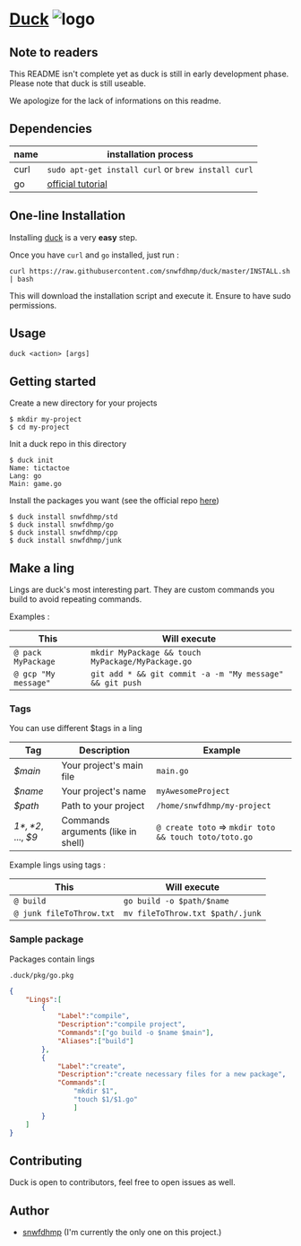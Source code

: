 # [Duck]() ![logo][logo-xs]

## Note to readers

This README isn't complete yet as duck is still in early development phase. Please note that duck is still useable.

We apologize for the lack of informations on this readme.

## Dependencies

| name | installation process |
| --- | --- |
| curl | `sudo apt-get install curl` or `brew install curl` |
| go | [official tutorial](https://golang.org/doc/install) |


## One-line Installation

Installing [duck]() is a very **easy** step.

Once you have `curl` and `go` installed, just run :

`curl https://raw.githubusercontent.com/snwfdhmp/duck/master/INSTALL.sh | bash`

This will download the installation script and execute it. Ensure to have sudo permissions.

## Usage

`duck <action> [args]`


## Getting started

Create a new directory for your projects

```
$ mkdir my-project
$ cd my-project
```
Init a duck repo in this directory

```
$ duck init
Name: tictactoe
Lang: go
Main: game.go
```

Install the packages you want (see the official repo [here](https://github.com/snwfdhmp/duck-core))

```
$ duck install snwfdhmp/std
$ duck install snwfdhmp/go
$ duck install snwfdhmp/cpp
$ duck install snwfdhmp/junk
```

## Make a ling

Lings are duck's most interesting part.
They are custom commands you build to avoid repeating commands.

Examples :

| This | Will execute |
| --- | --- |
| `@ pack MyPackage` | `mkdir MyPackage && touch MyPackage/MyPackage.go` |
| `@ gcp "My message"` | `git add * && git commit -a -m "My message" && git push` |

### Tags

You can use different $tags in a ling

| Tag | Description | Example |
| --- | --- | --- |
| *$main* | Your project's main file | `main.go` |
| *$name* | Your project's name | `myAwesomeProject` |
| *$path* | Path to your project | `/home/snwfdhmp/my-project` |
| *$1*, *$2*, ..., *$9* | Commands arguments (like in shell) | `@ create toto` => `mkdir toto && touch toto/toto.go` |

Example lings using tags :

| This | Will execute |
| --- | --- |
| `@ build` | `go build -o $path/$name` |
| `@ junk fileToThrow.txt` | `mv fileToThrow.txt $path/.junk` |

### Sample package

Packages contain lings

<code>.duck/pkg/go.pkg</code>

```json
{
	"Lings":[
		{
			"Label":"compile",
			"Description":"compile project",
			"Commands":["go build -o $name $main"],
			"Aliases":["build"]
		},
		{
			"Label":"create",
			"Description":"create necessary files for a new package",
			"Commands":[
				"mkdir $1",
				"touch $1/$1.go"
				]
		}
	]
}
```


## Contributing

Duck is open to contributors, feel free to open issues as well.

## Author

- [snwfdhmp](http://github.com/snwfdhmp) (I'm currently the only one on this project.)



[logo-xs]: https://www.github.com/snwfdhmp/duck/raw/master/ressources/img/logo-xs.png "Logo"